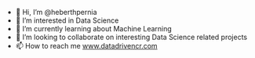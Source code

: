 - 👋 Hi, I’m @heberthpernia
- 👀 I’m interested in Data Science
- 🌱 I’m currently learning about Machine Learning
- 💞️ I’m looking to collaborate on interesting Data Science related projects
- 📫 How to reach me www.datadrivencr.com

<!---
heberthpernia/heberthpernia is a ✨ special ✨ repository because its `README.md` (this file) appears on your GitHub profile.
You can click the Preview link to take a look at your changes.
--->
